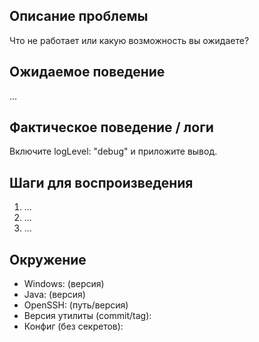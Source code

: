 ## Описание проблемы
Что не работает или какую возможность вы ожидаете?

## Ожидаемое поведение
...

## Фактическое поведение / логи
Включите logLevel: "debug" и приложите вывод.

## Шаги для воспроизведения
1. ...
2. ...
3. ...

## Окружение
- Windows: (версия)
- Java: (версия)
- OpenSSH: (путь/версия)
- Версия утилиты (commit/tag):
- Конфиг (без секретов):
